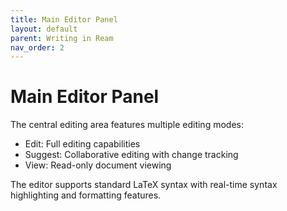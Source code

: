 ```yaml
---
title: Main Editor Panel
layout: default
parent: Writing in Ream
nav_order: 2
---
```


# Main Editor Panel

The central editing area features multiple editing modes:
- Edit: Full editing capabilities
- Suggest: Collaborative editing with change tracking
- View: Read-only document viewing

The editor supports standard LaTeX syntax with real-time syntax highlighting and formatting features. 
